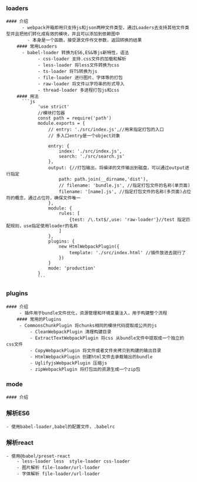 ### loaders
    #### 介绍 
	      - webpack开箱即用只支持js和json两种文件类型，通过Loaders去支持其他文件类型并且把他们转化成有效的模块，并且可以添加到依赖图中
		    - 本身是一个函数，接受源文件作文参数，返回转换的结果
		#### 常用Loaders
	      - babel-loader 转换为ES6,ES&等js新特性，语法
				- css-loader 支持.css文件的加载和解析
				- less-loader 将less文件转换为css
				- ts-loader 将TS转换为js
				- file-loader 进行图片、字体等的打包
				- raw-loader 将文件以字符串的形式导入
				- thread-loader 多进程打包js和css
		#### 用法
	      ```js
				'use strict'
				//模块打包器
				const path = require('path')
				module.exports = {
					// entry: './src/index.js',//用来指定打包的入口
					// 多入口entry是一个object对象
					
					entry: {
						index: './src/index.js',
						search: './src/search.js'
					},
					output: {//打包输出，将编译的文件输出到磁盘，可以通过output进行指定
						path: path.join(__dirname,'dist'),
						// filename: 'bundle.js', //指定打包文件的名称(单页面)
						filename: '[name].js', //指定打包文件的名称(多页面)占位符的概念，通过占位符，确保文件唯一
					},
					module: {
						rules: [
							{test: /\.txt$/,use: 'raw-loader'}//test 指定匹配规则，use指定使用loader的名称
						]
					},
					plugins: {
						new HtmlWebpackPlugin({
							template: './src/index.html' //插件放进去就行了
						})
					}
					mode: 'production'
				}
				```
### plugins
    #### 介绍
	     - 插件用于bundle文件优化，资源管理和环境变量注入，用于构建整个流程
		#### 常用的Plugins
	     - CommonsChunkPlugin 将chunks相同的模块代码提取成公共的js
			 - CleanWebpackPlugin 清理构建目录
			 - ExtractTextWebpackPlugin 将css 从bundle文件中提取成一个独立的css文件
			 - CopyWebpackPlugin 将文件或者文件夹拷贝到构建的输出目录
			 - HtmlWebpackPlugin 创建html文件去承载输出的bundle
			 - UglifyjsWebpackPlugin 压缩js
			 - zipWebpackPlugin 将打包出的资源生成一个zip包
### mode
    #### 介绍
### 解析ES6
    - 使用babel-loader,babel的配置文件，.babelrc
### 解析react
    - 使用@babel/preset-react
		- less-loader less  style-loader css-loader
		- 图片解析 file-loader/url-loader
		- 字体解析 file-loader/url-loader